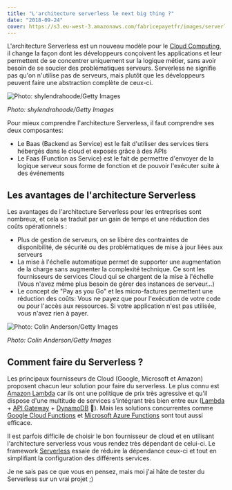 ```yaml
---
title: "L'architecture serverless le next big thing ?"
date: "2018-09-24"
cover: https://s3.eu-west-3.amazonaws.com/fabricepayetfr/images/serverless.jpg
---
```



L'architecture Serverless est un nouveau modèle pour le [Cloud Computing](https://fr.wikipedia.org/wiki/Cloud_computing), il change la façon dont les développeurs conçoivent les applications et leur permettent de se concentrer uniquement sur la logique métier, sans avoir besoin de se soucier des problématiques serveurs. Serverless ne signifie pas qu'on n'utilise pas de serveurs, mais plutôt que les développeurs peuvent faire une abstraction complète de ceux-ci.

![Photo: shylendrahoode/Getty Images](https://s3.eu-west-3.amazonaws.com/fabricepayetfr/images/serverless.jpg)

*Photo: shylendrahoode/Getty Images*

Pour mieux comprendre l'architecture Serverless, il faut comprendre ses deux composantes:
- Le Baas (Backend as Service) est le fait d'utiliser des services tiers hébergés dans le cloud et exposés grâce à des APIs
- Le Faas (Function as Service) est le fait de permettre d'envoyer de la logique serveur sous forme de fonction et de pouvoir l'exécuter suite à des événements

## Les avantages de l'architecture Serverless

Les avantages de l'architecture Serverless pour les entreprises sont nombreux, et cela se traduit par un gain de temps et une réduction des coûts opérationnels :

- Plus de gestion de serveurs, on se libére des contraintes de disponibilité, de sécurité ou des problématiques de mise à jour liées aux serveurs
- La mise à l'échelle automatique permet de supporter une augmentation de la charge sans augmenter la complexité technique. Ce sont les fournisseurs de services Cloud qui se chargent de la mise à l'échelle (Vous n'avez même plus besoin de gérer des instances de serveur...)
- Le concept de "Pay as you Go" et les micro-factures permettent une réduction des coûts: Vous ne payez que pour l'exécution de votre code ou pour l'accès aux ressources. Si votre application n'est pas utilisée, vous n'avez rien à payer.

![Photo: Colin Anderson/Getty Images](https://s3.eu-west-3.amazonaws.com/fabricepayetfr/images/serverless2.jpg)

*Photo: Colin Anderson/Getty Images*

## Comment faire du Serverless ?

Les principaux fournisseurs de Cloud (Google, Microsoft et Amazon) proposent chacun leur solution pour faire du serverless. Le plus connu est [Amazon Lambda](https://aws.amazon.com/fr/serverless/) car ils ont une politique de prix très agressive et qu'il dispose d'une multitude de services s'intégrant très bien entre eux ([Lambda](https://aws.amazon.com/fr/lambda/) + [API Gateway](https://aws.amazon.com/fr/api-gateway/) + [DynamoDB](https://aws.amazon.com/fr/dynamodb/) 🚀). Mais les solutions concurrentes comme [Google Cloud Functions](https://cloud.google.com/serverless/) et [Microsoft Azure Functions](https://azure.microsoft.com/en-us/overview/serverless-computing/) sont tout aussi efficace.

Il est parfois difficile de choisir le bon fournisseur de cloud et en utilisant l'architecture serverless vous vous rendez très dépendant de celui-ci. Le framework [Serverless](https://github.com/serverless/serverless) essaie de réduire la dépendance ceux-ci et tout en simplifiant la configuration des différents services.

Je ne sais pas ce que vous en pensez, mais moi j'ai hâte de tester du Serverless sur un vrai projet ;)
